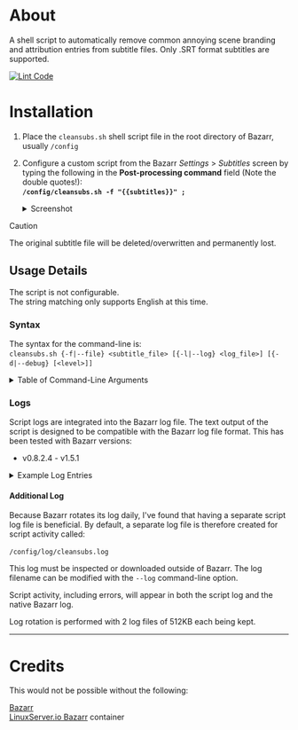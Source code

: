 # About
A shell script to automatically remove common annoying scene branding and attribution entries from subtitle files.
Only .SRT format subtitles are supported.

<!-- markdownlint-disable -->
[![Lint Code](https://github.com/TheCaptain989/bazarr-cleansubs/actions/workflows/BuildImage.yml/badge.svg)](https://github.com/TheCaptain989/bazarr-cleansubs/actions/workflows/BuildImage.yml)
<!-- markdownlint-restore -->  

# Installation
1. Place the `cleansubs.sh` shell script file in the root directory of Bazarr, usually `/config`
2. Configure a custom script from the Bazarr *Settings* > *Subtitles* screen by typing the following in the **Post-processing command** field (Note the double quotes!):  
   **`/config/cleansubs.sh -f "{{subtitles}}" ;`**  

   <details>
   <summary>Screenshot</summary>

   *Bazarr Post-Processing Example*  
   ![cleansubs](.assets/bazarr-settings-subtitles.png "Bazarr subtitles settings")

   </details>

> [!CAUTION]
> The original subtitle file will be deleted/overwritten and permanently lost.

## Usage Details
The script is not configurable.  
The string matching only supports English at this time.

### Syntax
The syntax for the command-line is:  
`cleansubs.sh {-f|--file} <subtitle_file> [{-l|--log} <log_file>] [{-d|--debug} [<level>]]`

<details>
<summary>Table of Command-Line Arguments</summary>

Option|Argument|Description
---|---|---
`-f`, `--file`|`<subtitle_file>`|The full path and filename to a subtitle file. In Bazarr, you should use the `{{subtitles}}` variable.
`-d`, `--debug`|`[<level>]`|Enables debug logging. Level is optional.<br/>Default of 1 (low)<br/>2 includes extra output
`-l`, `--log`|`<log_file>`|The log filename<br/>Default of `/config/log/cleansubs.log`
`--help`| |Display help and exit.
`--version`| |Display version and exit.

</details>

### Logs
Script logs are integrated into the Bazarr log file. The text output of the script is designed to be compatible with the Bazarr log file format. This has been tested with Bazarr versions:
- v0.8.2.4 - v1.5.1

<details>
<summary>Example Log Entries</summary>

*Example log entry with no changes*  
![normal log](.assets/bazarr-log1.png "Bazarr log entry")

*Example log entry post cleaning*  
![cleaned subtitle log](.assets/bazarr-log2.png "Bazarr log entry")

Removed subtitle entries are included in the Bazarr "Exception" details of each log entry.  
![cleaned subtitle log detail](.assets/bazarr-log2-detail.png "Bazarr log traceback")

</details>

#### Additional Log
Because Bazarr rotates its log daily, I've found that having a separate script log file is beneficial.
By default, a separate log file is therefore created for script activity called:

`/config/log/cleansubs.log`

This log must be inspected or downloaded outside of Bazarr.  The log filename can be modified with the `--log` command-line option.

Script activity, including errors, will appear in both the script log and the native Bazarr log.

Log rotation is performed with 2 log files of 512KB each being kept.  

___

# Credits
This would not be possible without the following:

[Bazarr](https://www.bazarr.media/ "Bazarr homepage")  
[LinuxServer.io Bazarr](https://hub.docker.com/r/linuxserver/bazarr "Bazarr Docker container") container
